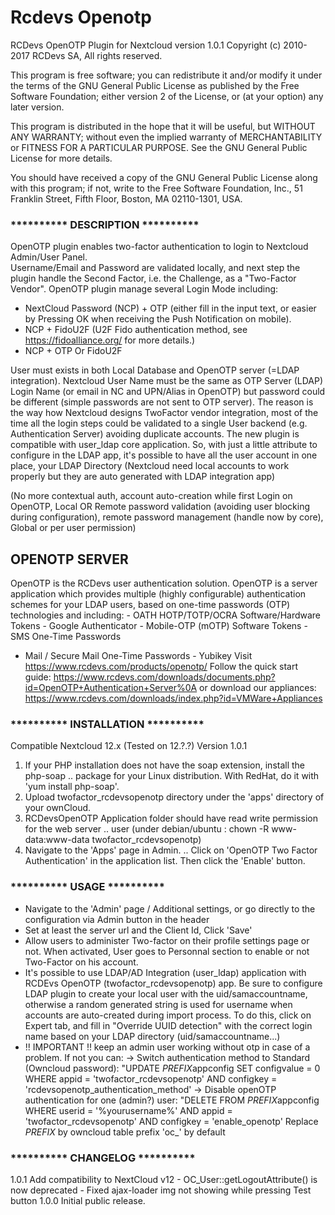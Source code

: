# Rcdevs Openotp

RCDevs OpenOTP Plugin for Nextcloud version 1.0.1
Copyright (c) 2010-2017 RCDevs SA, All rights reserved.

This program is free software; you can redistribute it and/or
modify it under the terms of the GNU General Public License
as published by the Free Software Foundation; either version 2
of the License, or (at your option) any later version.

This program is distributed in the hope that it will be useful,
but WITHOUT ANY WARRANTY; without even the implied warranty of
MERCHANTABILITY or FITNESS FOR A PARTICULAR PURPOSE.  See the
GNU General Public License for more details.

You should have received a copy of the GNU General Public License
along with this program; if not, write to the Free Software
Foundation, Inc., 51 Franklin Street, Fifth Floor, Boston, MA  02110-1301, USA.


### **********   DESCRIPTION   **********
OpenOTP plugin enables two-factor authentication to login to Nextcloud Admin/User Panel.  
Username/Email and Password are validated locally, and next step the plugin handle the Second Factor, i.e. the Challenge, as a "Two-Factor Vendor".
OpenOTP plugin manage several Login Mode including: 
- NextCloud Password (NCP) + OTP (either fill in the input text, or easier by Pressing OK when receiving the Push Notification on mobile).
- NCP + FidoU2F (U2F Fido authentication method, see https://fidoalliance.org/ for more details.)
- NCP + OTP Or FidoU2F

User must exists in both Local Database and OpenOTP server (=LDAP integration). Nextcloud User Name must be the same as OTP Server (LDAP) Login Name (or email in NC and UPN/Alias in OpenOTP) 
but password could be different (simple passwords are not sent to OTP server). The reason is the way how Nextcloud designs TwoFactor vendor integration, most of the time all the login steps 
could  be validated to a single User backend (e.g. Authentication Server) avoiding duplicate accounts.
The new plugin is compatible with user_ldap core application. So, with just a little attribute to configure in the LDAP app, it's possible to have all
the user account in one place, your LDAP Directory (Nextcloud need local accounts to work properly but they are auto generated with LDAP integration app)

(No more contextual auth, account auto-creation while first Login on OpenOTP, Local OR Remote password validation (avoiding user blocking during configuration), remote password management (handle now by core), Global or per user permission) 
 

## OPENOTP SERVER

OpenOTP is the RCDevs user authentication solution. OpenOTP is a server
application which provides multiple (highly configurable) authentication
schemes for your LDAP users, based on one-time passwords (OTP) technologies
 and including: - OATH HOTP/TOTP/OCRA Software/Hardware Tokens - Google 
Authenticator - Mobile-OTP (mOTP) Software Tokens - SMS One-Time Passwords
- Mail / Secure Mail One-Time Passwords - Yubikey
Visit https://www.rcdevs.com/products/openotp/
Follow the quick start guide:
https://www.rcdevs.com/downloads/documents.php?id=OpenOTP+Authentication+Server%0A
or download our appliances:
https://www.rcdevs.com/downloads/index.php?id=VMWare+Appliances

### **********   INSTALLATION   **********
Compatible Nextcloud 12.x (Tested on 12.?.?)
Version 1.0.1

1.	If your PHP installation does not have the soap extension, install the php-soap 
..	package for your Linux distribution. With RedHat, do it with 'yum install php-soap'.
2.  Upload twofactor_rcdevsopenotp directory under the 'apps' directory of your ownCloud.
3.	RCDevsOpenOTP Application folder should have read write permission for the web server 
..	user (under debian/ubuntu : chown -R www-data:www-data twofactor_rcdevsopenotp)
4.	Navigate to the 'Apps' page in Admin.
..	Click on 'OpenOTP Two Factor Authentication' in the application list. Then click the 'Enable' button.


### **********   USAGE  **********

-	Navigate to the 'Admin' page / Additional settings, or go directly to the configuration via Admin button in the header
-	Set at least the server url and the Client Id, Click 'Save'
-	Allow users to administer Two-factor on their profile settings page or not. When activated, User goes to Personnal section
	to enable or not Two-Factor on his account.
-	It's possible to use LDAP/AD Integration (user_ldap) application with RCDEvs OpenOTP (twofactor_rcdevsopenotp) app. Be sure to configure
	LDAP plugin to create your local user with the uid/samaccountname, otherwise a random generated string is used for username when accounts 
	are auto-created during import process. To do this, click on Expert tab, and fill in "Override UUID detection" with the correct login name
	based on your LDAP directory (uid/samaccountname...)
-	!! IMPORTANT !! keep an admin user working without otp in case of a problem. If not you can:
		->  Switch authentication method to Standard (Owncloud password):
			"UPDATE *PREFIX*appconfig SET configvalue = 0 WHERE appid = 'twofactor_rcdevsopenotp' AND configkey = 'rcdevsopenotp_authentication_method'
		->  Disable openOTP authentication for one (admin?) user:
			"DELETE FROM *PREFIX*appconfig WHERE userid = '%yourusername%' AND appid = 'twofactor_rcdevsopenotp' AND configkey = 'enable_openotp'
			Replace *PREFIX* by owncloud table prefix 'oc_' by default



### **********   CHANGELOG  **********
1.0.1
	Add compatibility to NextCloud v12 
		 - OC_User::getLogoutAttribute() is now deprecated
		 - Fixed ajax-loader img not showing while pressing Test button
1.0.0
     Initial public release.
 